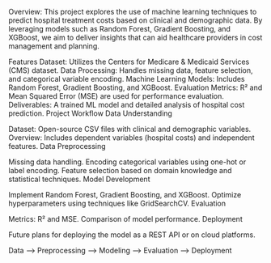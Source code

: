 Overview:
This project explores the use of machine learning techniques to predict hospital treatment costs based on clinical and demographic data. By leveraging models such as Random Forest, Gradient Boosting, and XGBoost, we aim to deliver insights that can aid healthcare providers in cost management and planning.

Features
Dataset: Utilizes the Centers for Medicare & Medicaid Services (CMS) dataset.
Data Processing: Handles missing data, feature selection, and categorical variable encoding.
Machine Learning Models: Includes Random Forest, Gradient Boosting, and XGBoost.
Evaluation Metrics: R² and Mean Squared Error (MSE) are used for performance evaluation.
Deliverables: A trained ML model and detailed analysis of hospital cost prediction.
Project Workflow
Data Understanding

Dataset: Open-source CSV files with clinical and demographic variables.
Overview: Includes dependent variables (hospital costs) and independent features.
Data Preprocessing

Missing data handling.
Encoding categorical variables using one-hot or label encoding.
Feature selection based on domain knowledge and statistical techniques.
Model Development

Implement Random Forest, Gradient Boosting, and XGBoost.
Optimize hyperparameters using techniques like GridSearchCV.
Evaluation

Metrics: R² and MSE.
Comparison of model performance.
Deployment

Future plans for deploying the model as a REST API or on cloud platforms.

Data --> Preprocessing --> Modeling --> Evaluation --> Deployment
